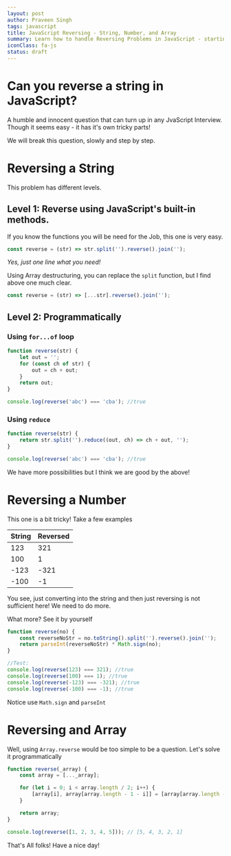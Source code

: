 ```yaml
---
layout: post
author: Praveen Singh
tags: javascript
title: JavaScript Reversing - String, Number, and Array
summary: Learn how to handle Reversing Problems in JavaScript - starting from String, to number to Array
iconClass: fa-js
status: draft
---
```


# Can you reverse a string in JavaScript?

A humble and innocent question that can turn up in any JvaScript Interview. Though it seems easy - it has it's own tricky parts!

We will break this question, slowly and step by step.

# Reversing a String

This problem has different levels.

## Level 1: Reverse using JavaScript's built-in methods. 

If you know the functions you will be need for the Job, this one is very easy.

```js
const reverse = (str) => str.split('').reverse().join('');
```

_Yes, just one line what you need!_

Using Array destructuring, you can replace the `split` function, but I find above one much clear.

```js
const reverse = (str) => [...str].reverse().join('');
```

## Level 2: Programmatically

### Using `for...of` loop

```js
function reverse(str) {
    let out = '';
    for (const ch of str) {
        out = ch + out;
    }
    return out;
}

console.log(reverse('abc') === 'cba'); //true
```

### Using `reduce`

```js
function reverse(str) {
    return str.split('').reduce((out, ch) => ch + out, '');
}

console.log(reverse('abc') === 'cba'); //true
```

We have more possibilities but I think we are good by the above!

# Reversing a Number

This one is a bit tricky! Take a few examples

| String | Reversed |
| ----- | ------ |
| 123   | 321    |
| 100   | 1      |
| -123  | -321   |
| -100  | -1     |

You see, just converting into the string and then just reversing is not sufficient here! We need to do more.

What more? See it by yourself

```js
function reverse(no) {
    const reverseNoStr = no.toString().split('').reverse().join('');
    return parseInt(reverseNoStr) * Math.sign(no);
}

//Test:
console.log(reverse(123) === 321); //true
console.log(reverse(100) === 1); //true
console.log(reverse(-123) === -321); //true
console.log(reverse(-100) === -1); //true
```

Notice use `Math.sign` and `parseInt`

# Reversing and Array

Well, using `Array.reverse` would be too simple to be a question. Let's solve it programmatically

```js
function reverse(_array) {
    const array = [..._array];

    for (let i = 0; i < array.length / 2; i++) {
        [array[i], array[array.length - 1 - i]] = [array[array.length - 1 - i], array[i]];
    }

    return array;
}

console.log(reverse([1, 2, 3, 4, 5])); // [5, 4, 3, 2, 1]
```

That's All folks! Have a nice day! 
